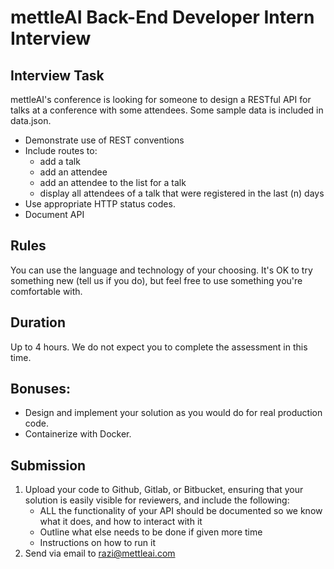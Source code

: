 # mettleAI Back-End Developer Intern Interview

## Interview Task
 
mettleAI's conference is looking for someone to design a RESTful API for talks at a conference with some attendees. Some sample data is included in data.json.
 
- Demonstrate use of REST conventions 
- Include routes to: 
    - add a talk 
    - add an attendee 
    - add an attendee to the list for a talk 
    - display all attendees of a talk that were registered in the last (n) days 
- Use appropriate HTTP status codes. 
- Document API 
 
## Rules
 
You can use the language and technology of your choosing. It's OK to try something new (tell us if you do), but feel free to use something you're comfortable with. 
 
## Duration
 
Up to 4 hours. We do not expect you to complete the assessment in this time.
 
## Bonuses:
 
- Design and implement your solution as you would do for real production code.
- Containerize with Docker.
 
## Submission
 
1. Upload your code to Github, Gitlab, or Bitbucket, ensuring that your solution is easily visible for reviewers, and include the following:
   - ALL the functionality of your API should be documented so we know what it does, and how to interact with it
   - Outline what else needs to be done if given more time
   - Instructions on how to run it
2. Send via email to razi@mettleai.com
